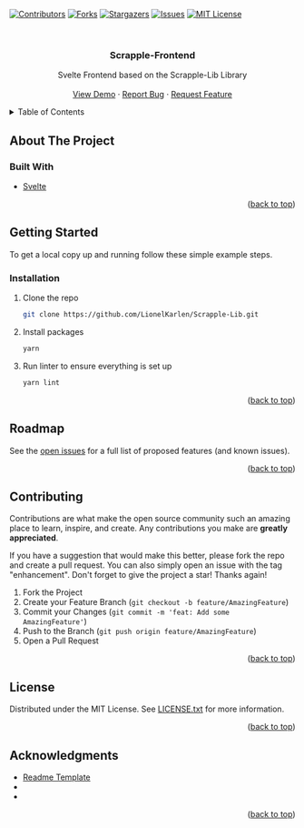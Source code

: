 <div id="top"></div>
<!--
*** Thanks for checking out the Best-README-Template. If you have a suggestion
*** that would make this better, please fork the repo and create a pull request
*** or simply open an issue with the tag "enhancement".
*** Don't forget to give the project a star!
*** Thanks again! Now go create something AMAZING! :D
-->

<!-- PROJECT SHIELDS -->
<!--
*** I'm using markdown "reference style" links for readability.
*** Reference links are enclosed in brackets [ ] instead of parentheses ( ).
*** See the bottom of this document for the declaration of the reference variables
*** for contributors-url, forks-url, etc. This is an optional, concise syntax you may use.
*** https://www.markdownguide.org/basic-syntax/#reference-style-links
-->

[![Contributors][contributors-shield]][contributors-url]
[![Forks][forks-shield]][forks-url]
[![Stargazers][stars-shield]][stars-url]
[![Issues][issues-shield]][issues-url]
[![MIT License][license-shield]][license-url]

<!-- PROJECT LOGO -->
<br />
<div align="center">

<h3 align="center">Scrapple-Frontend</h3>

  <p align="center">
  Svelte Frontend based on the Scrapple-Lib Library
    <br />
    <br />
    <a href="https://github.com/LionelKarlen/Scrapple-Frontend">View Demo</a>
    ·
    <a href="https://github.com/LionelKarlen/Scrapple-Frontend/issues">Report Bug</a>
    ·
    <a href="https://github.com/LionelKarlen/Scrapple-Frontend/issues">Request Feature</a>
  </p>
</div>

<!-- TABLE OF CONTENTS -->
<details>
  <summary>Table of Contents</summary>
  <ol>
    <li>
      <a href="#about-the-project">About The Project</a>
      <ul>
        <li><a href="#built-with">Built With</a></li>
      </ul>
    </li>
    <li>
      <a href="#getting-started">Getting Started</a>
      <ul>
        <li><a href="#installation">Installation</a></li>
      </ul>
    </li>
    <li><a href="#roadmap">Roadmap</a></li>
    <li><a href="#contributing">Contributing</a></li>
    <li><a href="#license">License</a></li>
    <li><a href="#acknowledgments">Acknowledgments</a></li>
  </ol>
</details>

<!-- ABOUT THE PROJECT -->

## About The Project

<!-- [![Product Name Screen Shot][product-screenshot]](https://example.com) -->

### Built With

-   [Svelte](https://svelte.dev/)

<p align="right">(<a href="#top">back to top</a>)</p>

<!-- GETTING STARTED -->

## Getting Started

To get a local copy up and running follow these simple example steps.

### Installation

1. Clone the repo
    ```sh
    git clone https://github.com/LionelKarlen/Scrapple-Lib.git
    ```
2. Install packages
    ```sh
    yarn
    ```
3. Run linter to ensure everything is set up

    ```sh
    yarn lint
    ```

<p align="right">(<a href="#top">back to top</a>)</p>

<!-- ROADMAP -->

## Roadmap

See the [open issues](https://github.com/LionelKarlen/Scrapple-Frontend/issues) for a full list of proposed features (and known issues).

<p align="right">(<a href="#top">back to top</a>)</p>

<!-- CONTRIBUTING -->

## Contributing

Contributions are what make the open source community such an amazing place to learn, inspire, and create. Any contributions you make are **greatly appreciated**.

If you have a suggestion that would make this better, please fork the repo and create a pull request. You can also simply open an issue with the tag "enhancement".
Don't forget to give the project a star! Thanks again!

1. Fork the Project
2. Create your Feature Branch (`git checkout -b feature/AmazingFeature`)
3. Commit your Changes (`git commit -m 'feat: Add some AmazingFeature'`)
4. Push to the Branch (`git push origin feature/AmazingFeature`)
5. Open a Pull Request

<p align="right">(<a href="#top">back to top</a>)</p>

<!-- LICENSE -->

## License

Distributed under the MIT License. See [LICENSE.txt](./License.txt) for more information.

<p align="right">(<a href="#top">back to top</a>)</p>

<!-- ACKNOWLEDGMENTS -->

## Acknowledgments

-   [Readme Template](https://github.com/othneildrew/Best-README-Template)
-   []()
-   []()

<p align="right">(<a href="#top">back to top</a>)</p>

<!-- MARKDOWN LINKS & IMAGES -->
<!-- https://www.markdownguide.org/basic-syntax/#reference-style-links -->

[contributors-shield]: https://img.shields.io/github/contributors/LionelKarlen/Scrapple-Frontend.svg?style=for-the-badge
[contributors-url]: https://github.com/LionelKarlen/Scrapple-Frontend/graphs/contributors
[forks-shield]: https://img.shields.io/github/forks/LionelKarlen/Scrapple-Frontend.svg?style=for-the-badge
[forks-url]: https://github.com/LionelKarlen/Scrapple-Frontend/network/members
[stars-shield]: https://img.shields.io/github/stars/LionelKarlen/Scrapple-Frontend.svg?style=for-the-badge
[stars-url]: https://github.com/LionelKarlen/Scrapple-Frontend/stargazers
[issues-shield]: https://img.shields.io/github/issues/LionelKarlen/Scrapple-Frontend.svg?style=for-the-badge
[issues-url]: https://github.com/LionelKarlen/Scrapple-Frontend/issues
[license-shield]: https://img.shields.io/github/license/LionelKarlen/Scrapple-Frontend.svg?style=for-the-badge
[license-url]: https://github.com/LionelKarlen/Scrapple-Frontend/blob/master/LICENSE.txt
[linkedin-shield]: https://img.shields.io/badge/-LinkedIn-black.svg?style=for-the-badge&logo=linkedin&colorB=555
[linkedin-url]: https://linkedin.com/in/linkedin_username
[product-screenshot]: images/screenshot.png
